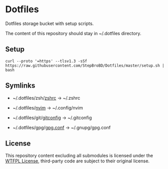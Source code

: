 # Dotfiles

Dotfiles storage bucket with setup scripts.

The content of this repository should stay in ~/.dotfiles directory.

## Setup

```shell
curl --proto '=https' --tlsv1.3 -sSf https://raw.githubusercontent.com/StepBroBD/Dotfiles/master/setup.sh | bash
```

## Symlinks

- ~/.dotfiles/zsh/[zshrc](/zsh/zshrc) -> ~/.zshrc

- ~/.dotfiles/[nvim](/nvim) -> ~/.config/nvim

- ~/.dotfiles/git/[gitconfig](/git/gitconfig) -> ~/.gitconfig

- ~/.dotfiles/gpg/[gpg.conf](/gpg/gpg.conf) -> ~/.gnupg/gpg.conf

## License

This repository content excluding all submodules is licensed under the [WTFPL License](LICENSE.md), third-party code are subject to their original license.

